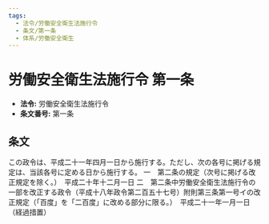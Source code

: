 ```yaml
---
tags:
  - 法令/労働安全衛生法施行令
  - 条文/第一条
  - 体系/労働安全衛生
---
```

# 労働安全衛生法施行令 第一条

- **法令:** 労働安全衛生法施行令
- **条文番号:** 第一条

## 条文
この政令は、平成二十一年四月一日から施行する。ただし、次の各号に掲げる規定は、当該各号に定める日から施行する。
一　第二条の規定（次号に掲げる改正規定を除く。）　平成二十年十二月一日
二　第二条中労働安全衛生法施行令の一部を改正する政令（平成十八年政令第二百五十七号）附則第三条第一号イの改正規定（「百度」を「二百度」に改める部分に限る。）　平成二十一年一月一日
（経過措置）

